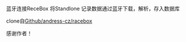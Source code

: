 蓝牙连接ReceBox
将Standlone 记录数据通过蓝牙下载，解析，存入数据库

clone自[Github/andress-cz/racebox](https://github.com/andress-cz/racebox)

感谢作者！